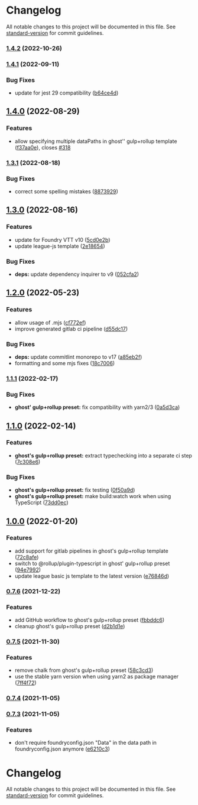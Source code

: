 # Changelog

All notable changes to this project will be documented in this file. See [standard-version](https://github.com/conventional-changelog/standard-version) for commit guidelines.

### [1.4.2](https://github.com/ghost91-/foundry-factory/compare/v1.4.1...v1.4.2) (2022-10-26)

### [1.4.1](https://github.com/ghost91-/foundry-factory/compare/v1.4.0...v1.4.1) (2022-09-11)


### Bug Fixes

* update for jest 29 compatibility ([b64ce4d](https://github.com/ghost91-/foundry-factory/commit/b64ce4d3e9b0ef5ebf3fabfc431c15c4290bfcfe))

## [1.4.0](https://github.com/ghost91-/foundry-factory/compare/v1.3.1...v1.4.0) (2022-08-29)


### Features

* allow specifying multiple dataPaths in ghost'' gulp+rollup template ([f37aa0e](https://github.com/ghost91-/foundry-factory/commit/f37aa0e0ff9b16c3d304dba32a0c1994b01a7b87)), closes [#318](https://github.com/ghost91-/foundry-factory/issues/318)

### [1.3.1](https://github.com/ghost91-/foundry-factory/compare/v1.3.0...v1.3.1) (2022-08-18)


### Bug Fixes

* correct some spelling mistakes ([8873929](https://github.com/ghost91-/foundry-factory/commit/88739291e5e1d0601398bea8c208a7d3c484a9c8))

## [1.3.0](https://github.com/ghost91-/foundry-factory/compare/v1.2.0...v1.3.0) (2022-08-16)


### Features

* update for Foundry VTT v10 ([5cd0e2b](https://github.com/ghost91-/foundry-factory/commit/5cd0e2b594659d08448b0881bb9b6e418fd1b234))
* update league-js template ([2e18654](https://github.com/ghost91-/foundry-factory/commit/2e18654d6040e5feaa1779c0ca9aabd904790dc7))


### Bug Fixes

* **deps:** update dependency inquirer to v9 ([052cfa2](https://github.com/ghost91-/foundry-factory/commit/052cfa27329a237af1ad2cf2f1aee6273da26896))

## [1.2.0](https://github.com/ghost91-/foundry-factory/compare/v1.1.1...v1.2.0) (2022-05-23)


### Features

* allow usage of .mjs ([cf772ef](https://github.com/ghost91-/foundry-factory/commit/cf772ef63434d10614b2dd9b5b090f3270247e08))
* improve generated gitlab ci pipeline ([d55dc17](https://github.com/ghost91-/foundry-factory/commit/d55dc175dd958bfcdf38f3c638d523fe91f043ff))


### Bug Fixes

* **deps:** update commitlint monorepo to v17 ([a85eb2f](https://github.com/ghost91-/foundry-factory/commit/a85eb2f6ceb64f5fc39bbe2346bd873a58241f8c))
* formatting and some mjs fixes ([18c7006](https://github.com/ghost91-/foundry-factory/commit/18c7006564fa39337f0376b1b2e0b84dfae3af41))

### [1.1.1](https://github.com/ghost91-/foundry-factory/compare/v1.1.0...v1.1.1) (2022-02-17)


### Bug Fixes

* **ghost' gulp+rollup preset:** fix compatibility with yarn2/3 ([0a5d3ca](https://github.com/ghost91-/foundry-factory/commit/0a5d3caf36c5463f018ab6d5d91c74968ebf3d75))

## [1.1.0](https://github.com/ghost91-/foundry-factory/compare/v1.0.0...v1.1.0) (2022-02-14)


### Features

* **ghost's gulp+rollup preset:** extract typechecking into a separate ci step ([7c308e6](https://github.com/ghost91-/foundry-factory/commit/7c308e6c2bb931afe87d0ea16290327ccc43f505))


### Bug Fixes

* **ghost's gulp+rollup preset:** fix testing ([0f50a9d](https://github.com/ghost91-/foundry-factory/commit/0f50a9d5a1f948e30d9421ecd567488e00c654a0))
* **ghost's gulp+rollup preset:** make build:watch work when using TypeScript ([73dd0ec](https://github.com/ghost91-/foundry-factory/commit/73dd0eca2aafd92f80ed0ca17152f579169a1d71))

## [1.0.0](https://github.com/ghost91-/foundry-factory/compare/v0.7.6...v1.0.0) (2022-01-20)


### Features

* add support for gitlab pipelines in ghost's gulp+rollup template ([72c8afe](https://github.com/ghost91-/foundry-factory/commit/72c8afed7f5548f67d40b153c63f9f620d35c390))
* switch to @rollup/plugin-typescript in ghost' gulp+rollup preset ([94e7992](https://github.com/ghost91-/foundry-factory/commit/94e799223f0fed8963a3b3397e5ec7ab35e736ea))
* update league basic js template to the latest version ([e76846d](https://github.com/ghost91-/foundry-factory/commit/e76846d50f906ce12d8ad62ade6f908eac54dc01))

### [0.7.6](https://github.com/ghost91-/foundry-factory/compare/v0.7.5...v0.7.6) (2021-12-22)


### Features

* add GitHub workflow to ghost's gulp+rollup preset ([fbbddc6](https://github.com/ghost91-/foundry-factory/commit/fbbddc604f7bc02111214db2d74dcdc0294d084e))
* cleanup ghost's gulp+rollup preset ([d2b1d1e](https://github.com/ghost91-/foundry-factory/commit/d2b1d1e3d646fa170a866af8490c20b94b073adf))

### [0.7.5](https://github.com/ghost91-/foundry-factory/compare/v0.7.4...v0.7.5) (2021-11-30)


### Features

* remove chalk from ghost's gulp+rollup preset ([58c3cd3](https://github.com/ghost91-/foundry-factory/commit/58c3cd31fb6e4fe6cb38581dba306cad7d09cea8))
* use the stable yarn version when using yarn2 as package manager ([7ff4f72](https://github.com/ghost91-/foundry-factory/commit/7ff4f725300927648fbc6bb974cc2ac7fe8ef6d0))

### [0.7.4](https://github.com/ghost91-/foundry-factory/compare/v0.7.3...v0.7.4) (2021-11-05)

### [0.7.3](https://github.com/ghost91-/foundry-factory/compare/v0.7.2...v0.7.3) (2021-11-05)


### Features

* don't require foundryconfig.json "Data" in the data path in foundryconfig.json anymore ([e6210c3](https://github.com/ghost91-/foundry-factory/commit/e6210c384d7fa96d6ade74555fb01f5f6fa6bca3))

# Changelog

All notable changes to this project will be documented in this file. See [standard-version](https://github.com/conventional-changelog/standard-version) for commit guidelines.
